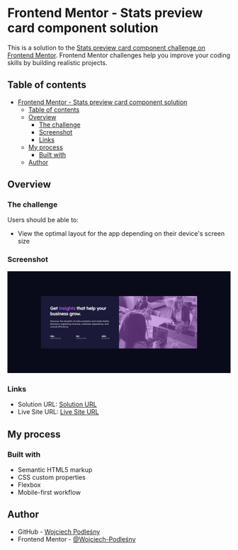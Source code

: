 # Frontend Mentor - Stats preview card component solution

This is a solution to the [Stats preview card component challenge on Frontend Mentor](https://www.frontendmentor.io/challenges/stats-preview-card-component-8JqbgoU62). Frontend Mentor challenges help you improve your coding skills by building realistic projects. 

## Table of contents

- [Frontend Mentor - Stats preview card component solution](#frontend-mentor---Stats-preview-card-component-solution)
  - [Table of contents](#table-of-contents)
  - [Overview](#overview)
    - [The challenge](#the-challenge)
    - [Screenshot](#screenshot)
    - [Links](#links)
  - [My process](#my-process)
    - [Built with](#built-with)
  - [Author](#author)

## Overview

### The challenge

Users should be able to:

- View the optimal layout for the app depending on their device's screen size

### Screenshot

![](./images/Screenshot%20-%20Stats%20Preview%20Card%20Component.png)

### Links

- Solution URL: [Solution URL](https://github.com/Wojciech-Podlesny/Stats-Preview-Card-Component)
- Live Site URL: [Live Site URL](https://wojciech-podlesny.github.io/Stats-Preview-Card-Component/)

## My process

### Built with

- Semantic HTML5 markup
- CSS custom properties
- Flexbox
- Mobile-first workflow

## Author

- GitHub - [Wojciech Podleśny](https://github.com/Wojciech-Podlesny)
- Frontend Mentor - [@Wojciech-Podleśny](https://www.frontendmentor.io/profile/Wojciech-Podlesny)
